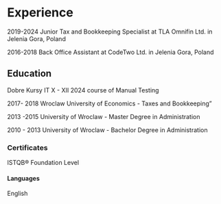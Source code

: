 <!DOCTYPE html>
<html>
<body>

<h1>Experience</h1>
<p>2019-2024 Junior Tax and Bookkeeping Specialist at TLA Omnifin Ltd. in Jelenia Gora, Poland</p>
<p>2016-2018 Back Office Assistant at CodeTwo Ltd. in Jelenia Gora, Poland</p>

<h2>Education</h2>
<p> Dobre Kursy IT
X - XII 2024 
  course of Manual Testing</p>
<p> 2017- 2018 Wroclaw University of Economics - Taxes and Bookkeeping”</p>
<p> 2013 -2015 University of Wroclaw - Master Degree in Administration</p>
<p> 2010 - 2013 University of Wroclaw - Bachelor Degree in Administration</p>

<h3>Certificates</h3>
<p> ISTQB® Foundation Level</p>

<h4>Languages</h4>
<p> English</p>

</body>
</html>
